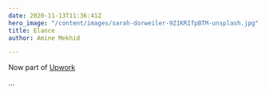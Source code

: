 ```yaml
---
date: 2020-11-13T11:36:41Z
hero_image: "/content/images/sarah-dorweiler-9Z1KRIfpBTM-unsplash.jpg"
title: Elance
author: Amine Mekhid

---
```

Now part of [Upwork](https://www.upwork.com/) 

...